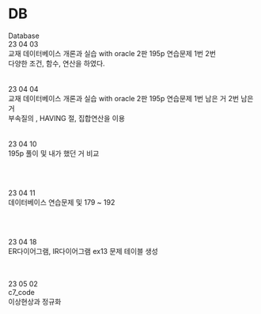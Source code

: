 # DB <br>
Database <br>
23 04 03<br>
교재 데이터베이스 개론과 실습 with oracle 2판 195p 연습문제 1번 2번<br>
다양한 조건, 함수, 연산을 하였다.<br>
<br>
<br>
23 04 04<br>
교재 데이터베이스 개론과 실습 with oracle 2판 195p 연습문제 1번 남은 거 2번 남은 거 <br>
부속질의 , HAVING 절, 집합연산을 이용 <br>
<br><br>
23 04 10 <br>
195p 풀이 및 내가 했던 거 비교<br>

<br><br>

23 04 11<br>
데이터베이스 연습문제 및 179 ~ 192<br>

<br><br>

23 04 18<br>
ER다이어그램, IR다이어그램 ex13 문제 테이블 생성<br>

<br><br>
23 05 02 <br>
c7_code<br>
이상현상과 정규화<br>

